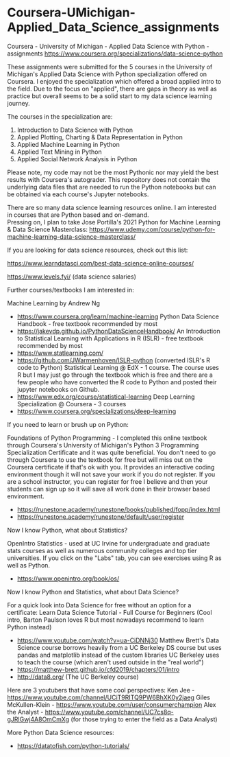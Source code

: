 # Coursera-UMichigan-Applied_Data_Science_assignments
Coursera - University of Michigan - Applied Data Science with Python - assignments
https://www.coursera.org/specializations/data-science-python

These assignments were submitted for the 5 courses in the University of Michigan's Applied Data Science with Python specialization offered on Coursera. I enjoyed the specialization which offered a broad applied intro to the field. Due to the focus on "applied", there are gaps in theory as well as practice but overall seems to be a solid start to my data science learning journey.

The courses in the specialization are:
1. Introduction to Data Science with Python
2. Applied Plotting, Charting & Data Representation in Python
3. Applied Machine Learning in Python
4. Applied Text Mining in Python
5. Applied Social Network Analysis in Python

Please note, my code may not be the most Pythonic nor may yield the best results with Coursera's autograder.
This repository does not contain the underlying data files that are needed to run the Python notebooks but can be obtained via each course's Jupyter notebooks.

There are so many data science learning resources online. I am interested in courses that are Python based and on-demand.  
Pressing on, I plan to take Jose Portilla's 2021 Python for Machine Learning & Data Science Masterclass:
https://www.udemy.com/course/python-for-machine-learning-data-science-masterclass/

If you are looking for data science resources, check out this list:

https://www.learndatasci.com/best-data-science-online-courses/

https://www.levels.fyi/ (data science salaries)

Further courses/textbooks I am interested in:

Machine Learning by Andrew Ng
- https://www.coursera.org/learn/machine-learning
Python Data Science Handbook - free textbook recommended by most
- https://jakevdp.github.io/PythonDataScienceHandbook/
An Introduction to Statistical Learning with Applications in R (ISLR) - free textbook recommended by most
- https://www.statlearning.com/
- https://github.com/JWarmenhoven/ISLR-python (converted ISLR's R code to Python)
Statistical Learning @ EdX - 1 course. The course uses R but I may just go through the textbook which is free and there are a few people who have converted the R code to Python and posted their jupyter notebooks on Github.
- https://www.edx.org/course/statistical-learning
Deep Learning Specialization @ Coursera - 3 courses
- https://www.coursera.org/specializations/deep-learning

If you need to learn or brush up on Python:

Foundations of Python Programming - I completed this online textbook through Coursera's University of Michigan's Python 3 Programming Specialization Certificate and it was quite beneficial. You don't need to go through Coursera to use the textbook for free but will miss out on the Coursera certificate if that's ok with you. It provides an interactive coding environment though it will not save your work if you do not register. If you are a school instructor, you can register for free I believe and then your students can sign up so it will save all work done in their browser based environment.
- https://runestone.academy/runestone/books/published/fopp/index.html
- https://runestone.academy/runestone/default/user/register

Now I know Python, what about Statistics?

OpenIntro Statistics - used at UC Irvine for undergraduate and graduate stats courses as well as numerous community colleges and top tier universities.
If you click on the "Labs" tab, you can see exercises using R as well as Python.
- https://www.openintro.org/book/os/

Now I know Python and Statistics, what about Data Science?

For a quick look into Data Science for free without an option for a certificate:
Learn Data Science Tutorial - Full Course for Beginners (Cool intro, Barton Paulson loves R but most nowadays recommend to learn Python instead)
- https://www.youtube.com/watch?v=ua-CiDNNj30
Matthew Brett's Data Science course borrows heavily from a UC Berkeley DS course but uses pandas and matplotlib instead of the custom libraries UC Berkeley uses to teach the course (which aren't used outside in the "real world")
- https://matthew-brett.github.io/cfd2019/chapters/01/intro
- http://data8.org/ (The UC Berkeley course)

Here are 3 youtubers that have some cool perspectives:
Ken Jee - https://www.youtube.com/channel/UCiT9RITQ9PW6BhXK0y2jaeg
Giles McKullen-Klein - https://www.youtube.com/user/consumerchampion
Alex the Analyst - https://www.youtube.com/channel/UC7cs8q-gJRlGwj4A8OmCmXg (for those trying to enter the field as a Data Analyst)

More Python Data Science resources:
- https://datatofish.com/python-tutorials/
